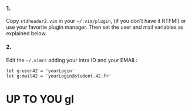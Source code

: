 ### 1.
Copy `stdheader2.vim` in your `~/.vim/plugin`, (if you don't have it RTFM!) or use your favorite plugin manager. Then set the user and mail variables as explained below.

#### 2.
Edit the  `~/.vimrc` adding your intra ID and your EMAIL:

```vim
let g:user42 = 'yourLogin'
let g:mail42 = 'yourLogin@student.42.fr'
```

# UP TO YOU gl